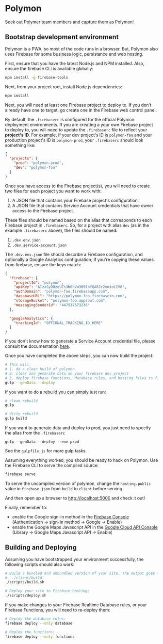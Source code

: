 # Polymon

Seek out Polymer team members and capture them as Polymon!

## Bootstrap development environment

Polymon is a PWA, so most of the code runs in a browser. But, Polymon also uses Firebase for some business logic, persistance and web hosting.

First, ensure that you have the latest Node.js and NPM installed.
Also, ensure the firebase CLI is available globally:

```sh
npm install -g firebase-tools
```

Next, from your project root, install Node.js dependencies:

```sh
npm install
```

Next, you will need at least one Firebase project to deploy to. If you don't
already have one to target, go create one in the Firebase web control panel.

By default, the `.firebaserc` is configured for the official Polymon
deployment environments. If you are creating a your own Firebase project to
deploy to, you will need to update the `.firebaserc` file to reflect your
**project's ID**. For example, if your dev project's ID is `polymon-foo` and your
production project's ID is `polymon-prod`, your `.firebaserc` should look something like:

```json
{
  "projects": {
    "prod": "polymon-prod",
    "dev": "polymon-foo"
  }
}
```

Once you have access to the Firebase project(s), you will need to create two
files for each project you want to work with:

 1. A JSON file that contains your Firebase project's configuration.
 2. A JSON file that contains Service Account credentials that have owner
    access to the Firebase project.

These files should be named based on the alias that corresponds to each
Firebase project in `.firebaserc`. So, for a project with alias `dev` (as in
the example `.firebaserc` above), the files should be named:

 1. `.dev.env.json`
 2. `.dev.service-account.json`

The `.dev.env.json` file should describe a Firebase configuration, and
optionally a Google Analytics configuration; if you're copying these values from
firebase, ensure the keys match:

```json
{
  "firebase": {
    "projectId": "polymon",
    "apiKey": "AIzaSyDBzqU7s3b6hVu309lbYQABJr2xmioiIV0",
    "authDomain": "polymon-foo.firebaseapp.com",
    "databaseURL": "https://polymon-foo.firebaseio.com",
    "storageBucket": "polymon-foo.appspot.com",
    "messagingSenderId": "447537573236"
  },

  "googleAnalytics": {
    "trackingId": "OPTIONAL_TRACKING_ID_HERE"
  }
}
```

If you don't know how to generate a Service Account credential file, please
consult the documentation [here][1].

Once you have completed the above steps, you can now build the project:

```sh
# This will:
# 1. do a clean build of polymon
# 2. clear and generate data on your firebase dev project
# 3. deploy firebase functions, database rules, and hosting files to firebase
gulp --genData --deploy
```

If you want to do a rebuild you can simply just run:
```sh
# clean rebuild
gulp

# dirty rebuild
gulp build
```

If you want to generate data and deploy to prod, you just need to specify the
alias from the `.firebaserc`
```
gulp --genData --deploy --env prod
```

See the `gulpfile.js` for more gulp tasks.

Assuming everything worked, you should be ready to hack on Polymon. Use the
Firebase CLI to serve the compiled source:

```sh
firebase serve
```

To serve the uncompiled version of polymon, change the `hosting.public`
value in `firebase.json` from `build` to `client` before serving.

And then open up a browser to [http://localhost:5000][2] and check it out!

Finally, remember to:
- enable the Google sign-in method in the [Firebase Console][3]
(Authentication -> sign-in method -> Google -> Enable)
- enable the Google Maps Javascript API in the [Google Cloud API Console][4]
(Library -> Google Maps Javascript API -> Enable)

## Building and Deploying

Assuming you have bootstrapped your environment successfully, the following
scripts should also work:

```sh
# Build a bundled and unbundled version of your site. The output goes to
# `./client/build`
./scripts/build.sh

# Deploy your site to Firebase hosting:
./scripts/deploy.sh
```

If you make changes to your Firebase Realtime Database rules, or your
Firebase Functions, you will need to re-deploy them:

```sh
# Deploy the database rules:
firebase deploy --only database

# Deploy the functions:
firebase deploy --only functions
```

[1]: https://firebase.google.com/docs/server/setup#add_firebase_to_your_app
[2]: http://localhost:5000
[3]: https://console.firebase.google.com/
[4]: https://console.developers.google.com/
